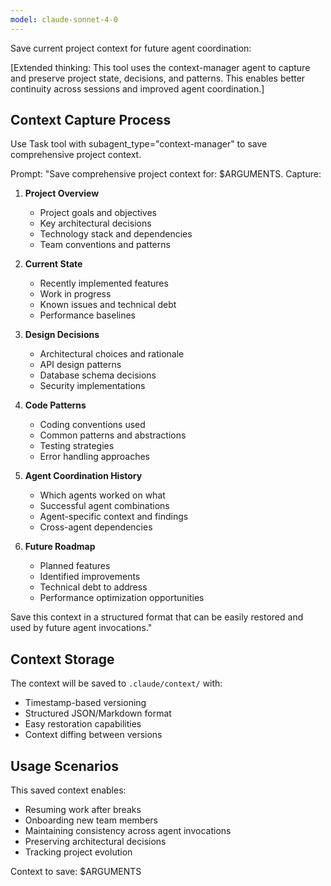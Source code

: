 ```yaml
---
model: claude-sonnet-4-0
---
```


Save current project context for future agent coordination:

[Extended thinking: This tool uses the context-manager agent to capture and preserve project state, decisions, and patterns. This enables better continuity across sessions and improved agent coordination.]

## Context Capture Process

Use Task tool with subagent_type="context-manager" to save comprehensive project context.

Prompt: "Save comprehensive project context for: $ARGUMENTS. Capture:

1. **Project Overview**
   - Project goals and objectives
   - Key architectural decisions
   - Technology stack and dependencies
   - Team conventions and patterns

2. **Current State**
   - Recently implemented features
   - Work in progress
   - Known issues and technical debt
   - Performance baselines

3. **Design Decisions**
   - Architectural choices and rationale
   - API design patterns
   - Database schema decisions
   - Security implementations

4. **Code Patterns**
   - Coding conventions used
   - Common patterns and abstractions
   - Testing strategies
   - Error handling approaches

5. **Agent Coordination History**
   - Which agents worked on what
   - Successful agent combinations
   - Agent-specific context and findings
   - Cross-agent dependencies

6. **Future Roadmap**
   - Planned features
   - Identified improvements
   - Technical debt to address
   - Performance optimization opportunities

Save this context in a structured format that can be easily restored and used by future agent invocations."

## Context Storage

The context will be saved to `.claude/context/` with:
- Timestamp-based versioning
- Structured JSON/Markdown format
- Easy restoration capabilities
- Context diffing between versions

## Usage Scenarios

This saved context enables:
- Resuming work after breaks
- Onboarding new team members
- Maintaining consistency across agent invocations
- Preserving architectural decisions
- Tracking project evolution

Context to save: $ARGUMENTS
